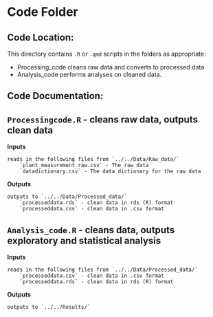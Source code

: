 # Code Folder

## Code Location:

This directory contains `.R` or `.qmd` scripts in the folders as appropriate:

- Processing_code cleans raw data and converts to processed data
- Analysis_code performs analyses on cleaned data. 



## Code Documentation:

## **`Processingcode.R` - cleans raw data, outputs clean data**

**Inputs**

```{r}
reads in the following files from `../../Data/Raw_data/`
	`plant_measurement_raw.csv` - The raw data
	`datadictionary.csv` - The data dictionary for the raw data
```

**Outputs**

```{r}
outputs to `../../Data/Processed_data/`
	`processeddata.rds` - clean data in rds (R) format
	`processeddata.csv` - clean data in .csv format
```


## **`Analysis_code.R` - cleans data, outputs exploratory and statistical analysis**

**Inputs**

```{r}
reads in the following files from `../../Data/Processed_data/`
	`processeddata.csv` - clean data in .csv format
	`processeddata.rds` - clean data in rds (R) format
```

**Outputs**
```{r}
outputs to `../../Results/`

